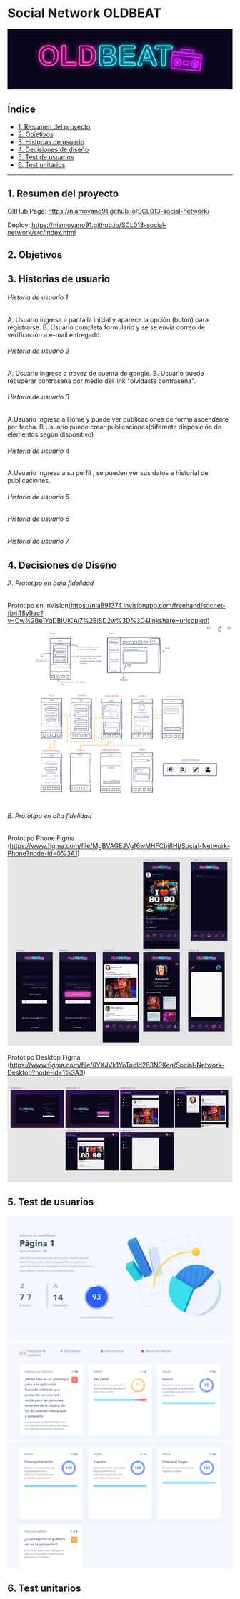 # Social Network OLDBEAT
![screen1](src/img/oldbeat.png)


## Índice

* [1. Resumen del proyecto](#1-Resumen-del-proyecto)
* [2. Objetivos](#2-Objetivos)
* [3. Historias de usuario](#3-Historias-de-usuario)
* [4. Decisiones de diseño](#4-Decisiones-de-Diseño)
* [5. Test de usuarios](#5-Test-de-usuarios)
* [6. Test unitarios](#6-Test-unitarios)


***

## 1. Resumen del proyecto
GitHub Page: https://niamoyano91.github.io/SCL013-social-network/

Deploy: https://niamoyano91.github.io/SCL013-social-network/src/index.html

## 2. Objetivos
## 3. Historias de usuario
######  Historia de usuario 1
A. Usuario ingresa a pantalla inicial y aparece la opción (botón) para registrarse.
B. Usuario completa formulario y se se envía correo de verificación a e-mail entregado.
######  Historia de usuario 2
A. Usuario ingresa a travez de cuenta de google.
B. Usuario puede recuperar contraseña por medio del link "olvidaste contraseña".
######  Historia de usuario 3
A.Usuario ingresa a Home y puede ver publicaciones de forma ascendente por fecha.
B.Usuario puede crear publicaciones(diferente disposición de elementos según dispositivo)
######  Historia de usuario 4
A.Usuario ingresa a su perfil , se pueden ver sus datos e historial de publicaciones.
######  Historia de usuario 5
######  Historia de usuario 6
######  Historia de usuario 7


## 4. Decisiones de Diseño
###### A. Prototipo en baja fidelidad
Prototipo en InVision(https://nia891374.invisionapp.com/freehand/socnet-fb448y9ac?v=Ow%2Be1YqDBIUICAi7%2BiSD2w%3D%3D&linkshare=urlcopied)
![screen1](src/img/prototipodebaja.png)
###### B. Prototipo en alta fidelidad

Prototipo Phone Figma (https://www.figma.com/file/MgBVAGEJVgf6wMHFCbi8HI/Social-Network-Phone?node-id=0%3A1)
![screen1](src/img/prototipophone.png)

Prototipo Desktop Figma (https://www.figma.com/file/0YXJVk1YoTndld263N9Keq/Social-Network-Desktop?node-id=1%3A3)
![screen1](src/img/prototipodesktop.png)

## 5. Test de usuarios
![test1](src/img/testmaze01.png)
![test2](src/img/testmaze02.png)
![test3](src/img/testmaze03.png)
## 6. Test unitarios
